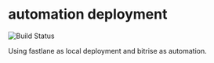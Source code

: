 # automation deployment
![Build Status](https://app.bitrise.io/app/754961367ab42974/status.svg?token=oyE6KdSQ_2Plfwlt3i6uXw&branch=feature/rs-1)

Using fastlane as local deployment and bitrise as automation.
